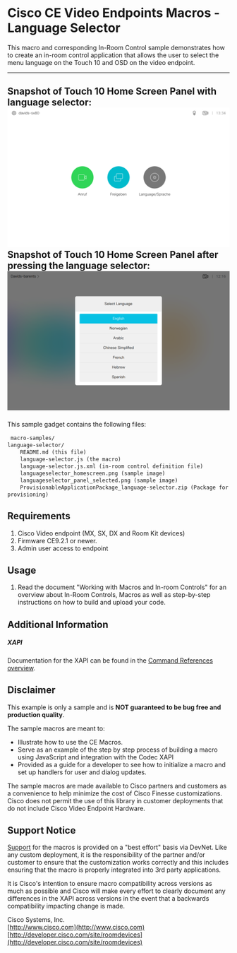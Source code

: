 # Cisco CE Video Endpoints Macros - Language Selector
This macro and corresponding In-Room Control sample demonstrates how to create an in-room control application that allows the user to select the menu language on the Touch 10 and OSD on the video endpoint.

---
Snapshot of Touch 10 Home Screen Panel with language selector:
![Sample In-Room Control Screenshot](languageselector_homescreen.png)
Snapshot of Touch 10 Home Screen Panel after pressing the language selector:
![Sample In-Room Control Screenshot](languageselector_panel_selected.png)
---


This sample gadget contains the following files:

     macro-samples/
	language-selector/
		README.md (this file)
		language-selector.js (the macro)
		language-selector.js.xml (in-room control definition file)
		languageselector_homescreen.png (sample image)
		languageselector_panel_selected.png (sample image)
        ProvisionableApplicationPackage_language-selector.zip (Package for provisioning)


## Requirements
1. Cisco Video endpoint (MX, SX, DX and Room Kit devices)
2. Firmware CE9.2.1 or newer.
3. Admin user access to endpoint

## Usage
1. Read the document "Working with Macros and In-room Controls" for an overview about In-Room Controls, Macros as well as step-by-step instructions on how to build and upload your code.

## Additional Information
##### XAPI
Documentation for the XAPI can be found in the [Command References overview](https://www.cisco.com/c/en/us/support/collaboration-endpoints/telepresence-quick-set-series/products-command-reference-list.html).

## Disclaimer
This example is only a sample and is **NOT guaranteed to be bug free and production quality**.

The sample macros are meant to:
- Illustrate how to use the CE Macros.
- Serve as an example of the step by step process of building a macro using JavaScript and integration with the Codec XAPI
- Provided as a guide for a developer to see how to initialize a macro and set up handlers for user and dialog updates.

The sample macros are made available to Cisco partners and customers as a convenience to help minimize the cost of Cisco Finesse customizations. Cisco does not permit the use of this library in customer deployments that do not include Cisco Video Endpoint Hardware.

## Support Notice
[Support](http://developer.cisco.com/site/devnet/support) for the macros is provided on a "best effort" basis via DevNet. Like any custom deployment, it is the responsibility of the partner and/or customer to ensure that the customization works correctly and this includes ensuring that the macro is properly integrated into 3rd party applications.

It is Cisco's intention to ensure macro compatibility across versions as much as possible and Cisco will make every effort to clearly document any differences in the XAPI across versions in the event that a backwards compatibility impacting change is made.

Cisco Systems, Inc.<br>
[http://www.cisco.com](http://www.cisco.com)<br>
[http://developer.cisco.com/site/roomdevices](http://developer.cisco.com/site/roomdevices)
